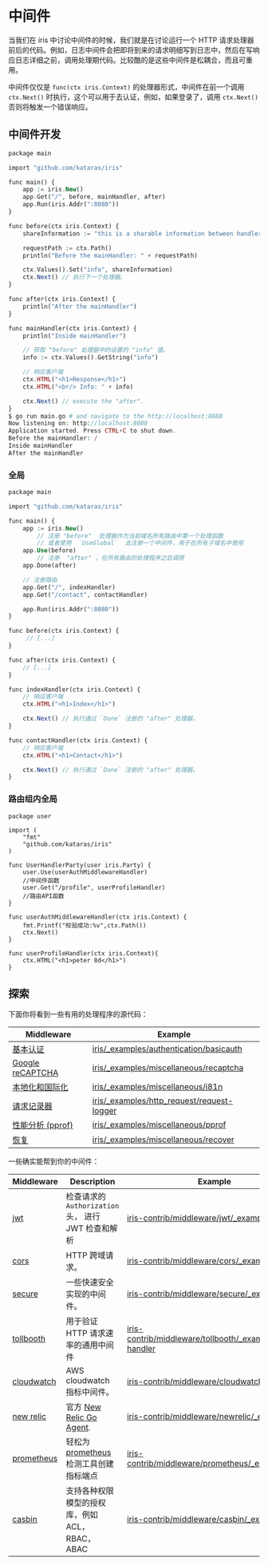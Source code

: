 # 中间件

当我们在 iris 中讨论中间件的时候，我们就是在讨论运行一个 HTTP 请求处理器前后的代码。例如，日志中间件会把即将到来的请求明细写到日志中，然后在写响应日志详细之前，调用处理期代码。比较酷的是这些中间件是松耦合，而且可重用。

中间件仅仅是 `func(ctx iris.Context)` 的处理器形式，中间件在前一个调用 `ctx.Next()` 时执行，这个可以用于去认证，例如，如果登录了，调用  `ctx.Next()` 否则将触发一个错误响应。

## 中间件开发

```php
package main

import "github.com/kataras/iris"

func main() {
    app := iris.New()
    app.Get("/", before, mainHandler, after)
    app.Run(iris.Addr(":8080"))
}

func before(ctx iris.Context) {
    shareInformation := "this is a sharable information between handlers"

    requestPath := ctx.Path()
    println("Before the mainHandler: " + requestPath)

    ctx.Values().Set("info", shareInformation)
    ctx.Next() // 执行下一个处理器。
}

func after(ctx iris.Context) {
    println("After the mainHandler")
}

func mainHandler(ctx iris.Context) {
    println("Inside mainHandler")

    // 获取 "before" 处理器中的设置的 "info" 值。
    info := ctx.Values().GetString("info")

    // 响应客户端
    ctx.HTML("<h1>Response</h1>")
    ctx.HTML("<br/> Info: " + info)

    ctx.Next() // execute the "after".
}
$ go run main.go # and navigate to the http://localhost:8080
Now listening on: http://localhost:8080
Application started. Press CTRL+C to shut down.
Before the mainHandler: /
Inside mainHandler
After the mainHandler
```

### 全局

```php
package main

import "github.com/kataras/iris"

func main() {
    app := iris.New()
        // 注册 "before"  处理器作为当前域名所有路由中第一个处理函数
        // 或者使用  `UseGlobal`  去注册一个中间件，用于在所有子域名中使用
    app.Use(before)
        // 注册  "after" ，在所有路由的处理程序之后调用
    app.Done(after)

    // 注册路由
    app.Get("/", indexHandler)
    app.Get("/contact", contactHandler)

    app.Run(iris.Addr(":8080"))
}

func before(ctx iris.Context) {
     // [...]
}

func after(ctx iris.Context) {
    // [...]
}

func indexHandler(ctx iris.Context) {
    // 响应客户端
    ctx.HTML("<h1>Index</h1>")

    ctx.Next() // 执行通过 `Done` 注册的 "after" 处理器。
}

func contactHandler(ctx iris.Context) {
    // 响应客户端
    ctx.HTML("<h1>Contact</h1>")

    ctx.Next() // 执行通过 `Done` 注册的 "after" 处理器。
}
```

### 路由组内全局

```
package user

import (
	"fmt"
	"github.com/kataras/iris"
)

func UserHandlerParty(user iris.Party) {
	user.Use(userAuthMiddlewareHandler)
    //中间件函数
	user.Get("/profile", userProfileHandler)
    //路由API函数
}

func userAuthMiddlewareHandler(ctx iris.Context) {
	fmt.Printf("校验成功:%v",ctx.Path())
	ctx.Next()
}

func userProfileHandler(ctx iris.Context){
	ctx.HTML("<h1>peter 8d</h1>")
}
```

## 探索

下面你将看到一些有用的处理程序的源代码：

| Middleware                                             | Example                                                      |
| ------------------------------------------------------ | ------------------------------------------------------------ |
| [基本认证](https://docs.iris-go.com/basicauth)         | [iris/_examples/authentication/basicauth](https://github.com/kataras/iris/tree/master/_examples/authentication/basicauth) |
| [Google reCAPTCHA](https://docs.iris-go.com/recaptcha) | [iris/_examples/miscellaneous/recaptcha](https://github.com/kataras/iris/tree/master/_examples/miscellaneous/recaptcha) |
| [本地化和国际化](https://docs.iris-go.com/i18n)        | [iris/_examples/miscellaneous/i81n](https://github.com/kataras/iris/tree/master/_examples/miscellaneous/i18n) |
| [请求记录器](https://docs.iris-go.com/logger)          | [iris/_examples/http_request/request-logger](https://github.com/kataras/iris/tree/master/_examples/http_request/request-logger) |
| [性能分析 (pprof)](https://docs.iris-go.com/pprof)     | [iris/_examples/miscellaneous/pprof](https://github.com/kataras/iris/tree/master/_examples/miscellaneous/pprof) |
| [恢复](https://docs.iris-go.com/recover)               | [iris/_examples/miscellaneous/recover](https://github.com/kataras/iris/tree/master/_examples/miscellaneous/recover) |

一些确实能帮到你的中间件：

| Middleware                                                   | Description                                                  | Example                                                      |
| ------------------------------------------------------------ | ------------------------------------------------------------ | ------------------------------------------------------------ |
| [jwt](https://github.com/iris-contrib/middleware/tree/master/jwt) | 检查请求的 `Authorization` 头， 进行 JWT 检查和解析          | [iris-contrib/middleware/jwt/_example](https://github.com/iris-contrib/middleware/tree/master/jwt/_example) |
| [cors](https://github.com/iris-contrib/middleware/tree/master/cors) | HTTP 跨域请求。                                              | [iris-contrib/middleware/cors/_example](https://github.com/iris-contrib/middleware/tree/master/cors/_example) |
| [secure](https://github.com/iris-contrib/middleware/tree/master/secure) | 一些快速安全实现的中间件。                                   | [iris-contrib/middleware/secure/_example](https://github.com/iris-contrib/middleware/tree/master/secure/_example/main.go) |
| [tollbooth](https://github.com/iris-contrib/middleware/tree/master/tollboothic) | 用于验证 HTTP 请求速率的通用中间件                           | [iris-contrib/middleware/tollbooth/_examples/limit-handler](https://github.com/iris-contrib/middleware/tree/master/tollbooth/_examples/limit-handler) |
| [cloudwatch](https://github.com/iris-contrib/middleware/tree/master/cloudwatch) | AWS cloudwatch 指标中间件。                                  | [iris-contrib/middleware/cloudwatch/_example](https://github.com/iris-contrib/middleware/tree/master/cloudwatch/_example) |
| [new relic](https://github.com/iris-contrib/middleware/tree/master/newrelic) | 官方 [New Relic Go Agent](https://github.com/newrelic/go-agent). | [iris-contrib/middleware/newrelic/_example](https://github.com/iris-contrib/middleware/tree/master/newrelic/_example) |
| [prometheus](https://github.com/iris-contrib/middleware/tree/master/prometheus) | 轻松为 [prometheus](http://prometheus.io/) 检测工具创建指标端点 | [iris-contrib/middleware/prometheus/_example](https://github.com/iris-contrib/middleware/tree/master/prometheus/_example) |
| [casbin](https://github.com/iris-contrib/middleware/tree/master/casbin) | 支持各种权限模型的授权库，例如 ACL， RBAC， ABAC             | [iris-contrib/middleware/casbin/_examples](https://github.com/iris-contrib/middleware/tree/master/casbin/_examples) |